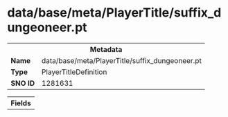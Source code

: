 <h1>data/base/meta/PlayerTitle/suffix_dungeoneer.pt</h1><table><tr><th colspan="100%">Metadata</th></tr><tr><td><b>Name</b></td><td>data/base/meta/PlayerTitle/suffix_dungeoneer.pt</td></tr><tr><td><b>Type</b></td><td>PlayerTitleDefinition</td></tr><tr><td><b>SNO ID</b></td><td>1281631</td></tr></table>

<table><tr><th colspan="100%">Fields</th></tr></table>

